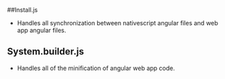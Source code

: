 ##Install.js
 + Handles all synchronization between nativescript angular files and web app angular files.

## System.builder.js
 + Handles all of the minification of angular web app code.